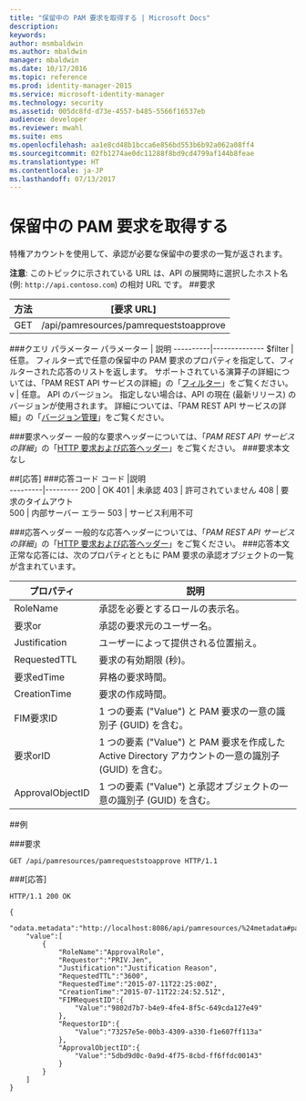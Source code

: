 ```yaml
---
title: "保留中の PAM 要求を取得する | Microsoft Docs"
description: 
keywords: 
author: msmbaldwin
ms.author: mbaldwin
manager: mbaldwin
ms.date: 10/17/2016
ms.topic: reference
ms.prod: identity-manager-2015
ms.service: microsoft-identity-manager
ms.technology: security
ms.assetid: 005dc8fd-d73e-4557-b485-5566f16537eb
audience: developer
ms.reviewer: mwahl
ms.suite: ems
ms.openlocfilehash: aa1e8cd48b1bcca6e856bd553b6b92a062a08ff4
ms.sourcegitcommit: 02fb1274ae0dc11288f8bd9cd4799af144b8feae
ms.translationtype: HT
ms.contentlocale: ja-JP
ms.lasthandoff: 07/13/2017
---
```

# <a name="get-pending-pam-requests"></a>保留中の PAM 要求を取得する
特権アカウントを使用して、承認が必要な保留中の要求の一覧が返されます。

**注意**: このトピックに示されている URL は、API の展開時に選択したホスト名 (例: `http://api.contoso.com`) の相対 URL です。
##<a name="request"></a>要求

方法  |[要求 URL]  
---------|---------
GET     |/api/pamresources/pamrequeststoapprove

###<a name="query-parameters"></a>クエリ パラメーター
パラメーター | 説明
----------|--------------
$filter | 任意。 フィルター式で任意の保留中の PAM 要求のプロパティを指定して、フィルターされた応答のリストを返します。 サポートされている演算子の詳細については、「PAM REST API サービスの詳細」の「[フィルター](privileged-access-management-rest-api-service-details.md#filtering)」をご覧ください。
v | 任意。 API のバージョン。 指定しない場合は、API の現在 (最新リリース) のバージョンが使用されます。 詳細については、「PAM REST API サービスの詳細」の「[バージョン管理](privileged-access-management-rest-api-service-details.md#versioning)」をご覧ください。

###<a name="request-headers"></a>要求ヘッダー
一般的な要求ヘッダーについては、「*PAM REST API サービスの詳細*」の「[HTTP 要求および応答ヘッダー](privileged-access-management-rest-api-service-details.md#http-request-and-response-headers)」をご覧ください。
###<a name="request-body"></a>要求本文
なし

##<a name="response"></a>[応答]
###<a name="response-codes"></a>応答コード
コード  |説明  
---------|---------
200 | OK
401 | 未承認
403 | 許可されていません
408 | 要求のタイムアウト   
500 | 内部サーバー エラー
503 | サービス利用不可

###<a name="response-headers"></a>応答ヘッダー
一般的な応答ヘッダーについては、「*PAM REST API サービスの詳細*」の「[HTTP 要求および応答ヘッダー](privileged-access-management-rest-api-service-details.md#http-request-and-response-headers)」をご覧ください。
###<a name="response-body"></a>応答本文
正常な応答には、次のプロパティとともに PAM 要求の承認オブジェクトの一覧が含まれています。

プロパティ | 説明
---------|-------------
RoleName | 承認を必要とするロールの表示名。
要求or | 承認の要求元のユーザー名。
Justification | ユーザーによって提供される位置揃え。
RequestedTTL | 要求の有効期限 (秒)。
要求edTime | 昇格の要求時間。
CreationTime | 要求の作成時間。
FIM要求ID | 1 つの要素 ("Value") と PAM 要求の一意の識別子 (GUID) を含む。
要求orID | 1 つの要素 ("Value") と PAM 要求を作成した Active Directory アカウントの一意の識別子 (GUID) を含む。
ApprovalObjectID | 1 つの要素 ("Value") と承認オブジェクトの一意の識別子 (GUID) を含む。

##<a name="example"></a>例

###<a name="request"></a>要求
```
GET /api/pamresources/pamrequeststoapprove HTTP/1.1
```
###<a name="response"></a>[応答]
```
HTTP/1.1 200 OK

{
    "odata.metadata":"http://localhost:8086/api/pamresources/%24metadata#pamrequeststoapprove",
    "value":[
        {
            "RoleName":"ApprovalRole",
            "Requestor":"PRIV.Jen",
            "Justification":"Justification Reason",
            "RequestedTTL":"3600",
            "RequestedTime":"2015-07-11T22:25:00Z",
            "CreationTime":"2015-07-11T22:24:52.51Z",
            "FIMRequestID":{
                "Value":"9802d7b7-b4e9-4fe4-8f5c-649cda127e49"
            },
            "RequestorID":{
                "Value":"73257e5e-00b3-4309-a330-f1e607ff113a"
            },
            "ApprovalObjectID":{
                "Value":"5dbd9d0c-0a9d-4f75-8cbd-ff6ffdc00143"
            }
        }
    ]
}
```       
